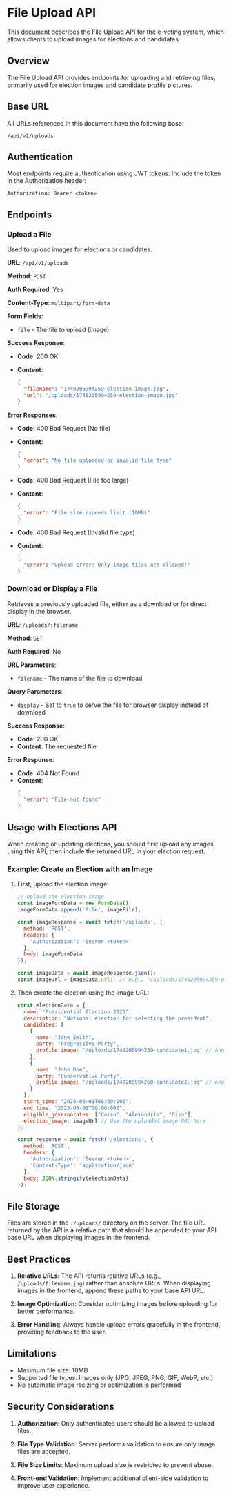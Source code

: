 # File Upload API

This document describes the File Upload API for the e-voting system, which allows clients to upload images for elections and candidates.

## Overview

The File Upload API provides endpoints for uploading and retrieving files, primarily used for election images and candidate profile pictures.

## Base URL

All URLs referenced in this document have the following base:

```
/api/v1/uploads
```

## Authentication

Most endpoints require authentication using JWT tokens. Include the token in the Authorization header:

```
Authorization: Bearer <token>
```

## Endpoints

### Upload a File

Used to upload images for elections or candidates.

**URL**: `/api/v1/uploads`

**Method**: `POST`

**Auth Required**: Yes

**Content-Type**: `multipart/form-data`

**Form Fields**:

- `file` - The file to upload (image)

**Success Response**:

- **Code**: 200 OK
- **Content**:

  ```json
  {
    "filename": "1748205994259-election-image.jpg",
    "url": "/uploads/1748205994259-election-image.jpg"
  }
  ```

**Error Responses**:

- **Code**: 400 Bad Request (No file)
- **Content**:

  ```json
  {
    "error": "No file uploaded or invalid file type"
  }
  ```

- **Code**: 400 Bad Request (File too large)
- **Content**:

  ```json
  {
    "error": "File size exceeds limit (10MB)"
  }
  ```

- **Code**: 400 Bad Request (Invalid file type)
- **Content**:

  ```json
  {
    "error": "Upload error: Only image files are allowed!"
  }
  ```

### Download or Display a File

Retrieves a previously uploaded file, either as a download or for direct display in the browser.

**URL**: `/uploads/:filename`

**Method**: `GET`

**Auth Required**: No

**URL Parameters**:
- `filename` - The name of the file to download

**Query Parameters**:
- `display` - Set to `true` to serve the file for browser display instead of download

**Success Response**:

- **Code**: 200 OK
- **Content**: The requested file

**Error Response**:

- **Code**: 404 Not Found
- **Content**:
  ```json
  {
    "error": "File not found"
  }
  ```

## Usage with Elections API

When creating or updating elections, you should first upload any images using this API, then include the returned URL in your election request.

### Example: Create an Election with an Image

1. First, upload the election image:

   ```javascript
   // Upload the election image
   const imageFormData = new FormData();
   imageFormData.append('file', imageFile);

   const imageResponse = await fetch('/uploads', {
     method: 'POST',
     headers: {
       'Authorization': 'Bearer <token>'
     },
     body: imageFormData
   });

   const imageData = await imageResponse.json();
   const imageUrl = imageData.url;  // e.g., "/uploads/1748205994259-election-image.jpg"
   ```

2. Then create the election using the image URL:

   ```javascript
   const electionData = {
     name: "Presidential Election 2025",
     description: "National election for selecting the president",
     candidates: [
       {
         name: "Jane Smith",
         party: "Progressive Party",
         profile_image: "/uploads/1748205994259-candidate1.jpg" // Another uploaded image
       },
       {
         name: "John Doe",
         party: "Conservative Party",
         profile_image: "/uploads/1748205994260-candidate2.jpg" // Another uploaded image
       }
     ],
     start_time: "2025-06-01T08:00:00Z",
     end_time: "2025-06-01T20:00:00Z",
     eligible_governorates: ["Cairo", "Alexandria", "Giza"],
     election_image: imageUrl // Use the uploaded image URL here
   };

   const response = await fetch('/elections', {
     method: 'POST',
     headers: {
       'Authorization': 'Bearer <token>',
       'Content-Type': 'application/json'
     },
     body: JSON.stringify(electionData)
   });
   ```

## File Storage

Files are stored in the `./uploads/` directory on the server. The file URL returned by the API is a relative path that should be appended to your API base URL when displaying images in the frontend.

## Best Practices

1. **Relative URLs**: The API returns relative URLs (e.g., `/uploads/filename.jpg`) rather than absolute URLs. When displaying images in the frontend, append these paths to your base API URL.

2. **Image Optimization**: Consider optimizing images before uploading for better performance.

3. **Error Handling**: Always handle upload errors gracefully in the frontend, providing feedback to the user.

## Limitations

- Maximum file size: 10MB
- Supported file types: Images only (JPG, JPEG, PNG, GIF, WebP, etc.)
- No automatic image resizing or optimization is performed

## Security Considerations

1. **Authorization**: Only authenticated users should be allowed to upload files.

2. **File Type Validation**: Server performs validation to ensure only image files are accepted.

3. **File Size Limits**: Maximum upload size is restricted to prevent abuse.

4. **Front-end Validation**: Implement additional client-side validation to improve user experience.
